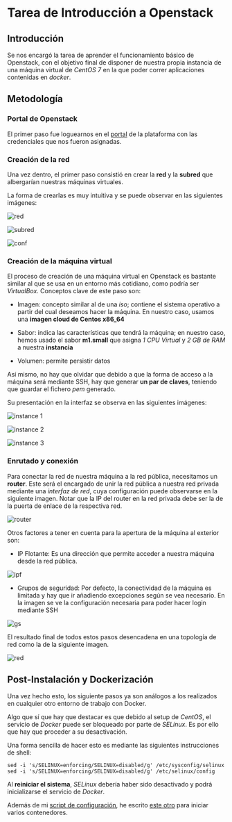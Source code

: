 # Tarea de Introducción a Openstack

## Introducción

Se nos encargó la tarea de aprender el funcionamiento básico de Openstack, con el objetivo final de disponer de nuestra propia instancia de una máquina virtual de *CentOS 7* en la que poder correr aplicaciones contenidas en *docker*.

## Metodología

### Portal de Openstack

El primer paso fue loguearnos en el [portal](https://portal.openstack.helix.int/dashboard/auth/login/?next=/dashboard/) de la plataforma con las credenciales que nos fueron asignadas.

### Creación de la red

Una vez dentro, el primer paso consistió en crear la **red** y la  **subred** que albergarían nuestras máquinas virtuales.

La forma de crearlas es muy intuitiva y se puede observar en las siguientes imágenes:

![red](./caps/os-01.png)

![subred](./caps/os-02.png)

![conf](./caps/os-03.png)

### Creación de la máquina virtual

El proceso de creación de una máquina virtual en Openstack es bastante similar al que se usa en un entorno más cotidiano, como podría ser *VirtualBox*. Conceptos clave de este paso son:

* Imagen: concepto similar al de una *iso*; contiene el sistema operativo a partir del cual deseamos hacer la máquina. En nuestro caso, usamos una **imagen cloud de Centos x86_64**

* Sabor: indica las características que tendrá la máquina; en nuestro caso, hemos usado el sabor **m1.small** que asigna *1 CPU Virtual* y *2 GB de RAM* a nuestra **instancia**

* Volumen: permite persistir datos

Así mismo, no hay que olvidar que debido a que la forma de acceso a la máquina será mediante SSH, hay que generar **un par de claves**, teniendo que guardar el fichero *pem* generado.

Su presentación en la interfaz se observa en las siguientes imágenes: 

![instance 1](./caps/in-01.png)

![instance 2](./caps/in-02.png)

![instance 3](./caps/in-03.png)

### Enrutado y conexión

Para conectar la red de nuestra máquina a la red pública, necesitamos un **router**. Este será el encargado de unir la red pública a nuestra red privada mediante una *interfaz de red*, cuya configuración puede observarse en la siguiente imagen. Notar que la IP del router en la red privada debe ser la de la puerta de enlace de la respectiva red.

![router](./caps/router-01.png)

Otros factores a tener en cuenta para la apertura de la máquina al exterior son:

* IP Flotante: Es una dirección que permite acceder a nuestra máquina desde la red pública.

![ipf](./caps/ipf-01.png)

* Grupos de seguridad: Por defecto, la conectividad de la máquina es limitada y hay que ir añadiendo excepciones según se vea necesario. En la imagen se ve la configuración necesaria para poder hacer login mediante SSH

![gs](./caps/gs-01.png)

El resultado final de todos estos pasos desencadena en una topología de red como la de la siguiente imagen.

![red](./caps/red-01.png)

## Post-Instalación y Dockerización

Una vez hecho esto, los siguiente pasos ya son análogos a los realizados en cualquier otro entorno de trabajo con Docker.

Algo que sí que hay que destacar es que debido al setup de *CentOS*, el servicio de *Docker* puede ser bloqueado por parte de *SELinux*. Es por ello que hay que proceder a su desactivación.

Una forma sencilla de hacer esto es mediante las siguientes instrucciones de shell:

```shell
sed -i 's/SELINUX=enforcing/SELINUX=disabled/g' /etc/sysconfig/selinux
sed -i 's/SELINUX=enforcing/SELINUX=disabled/g' /etc/selinux/config
```

Al **reiniciar el sistema**, *SELinux* debería haber sido desactivado y podrá inicializarse el servicio de *Docker*.

Además de mi [script de configuración](https://github.com/MocoNinja/DevOpsTraining/blob/master/src/OpenStackTraining/scripting/bash/setupOpenStackCentos.sh), he escrito [este otro](https://github.com/MocoNinja/DevOpsTraining/blob/master/src/OpenStackTraining/scripting/bash/dockerAuto.sh) para iniciar varios contenedores.
